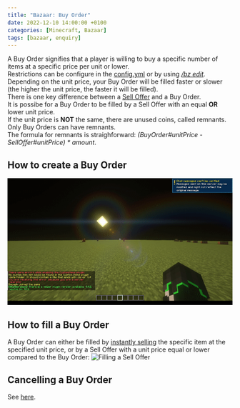 ```yaml
---
title: "Bazaar: Buy Order"
date: 2022-12-10 14:00:00 +0100
categories: [Minecraft, Bazaar]
tags: [bazaar, enquiry]
---
```


A Buy Order signifies that a player is willing to buy a specific number of items at a specific price per unit or lower. \
Restrictions can be configure in the [config.yml]({{site.baseurl}}/posts/bazaar-config) or by using [*/bz edit*]({{site.baseurl}}/posts/bazaar-cmd-edit). \
Depending on the unit price, your Buy Order will be filled faster or slower (the higher the unit price, the faster it will be filled). \
There is one key difference between a [Sell Offer]({{site.baseurl}}/posts/bazaar-sell-offer) and a Buy Order. \
It is possibe for a Buy Order to be filled by a Sell Offer with an equal **OR** lower unit price. \
If the unit price is **NOT** the same, there are unused coins, called remnants. \
Only Buy Orders can have remnants. \
The formula for remnants is straighforward: *(BuyOrder#unitPrice - SellOffer#unitPrice) * amount*. 

## How to create a Buy Order
![Creating a Buy Order](/assets/bazaar/bz_create_buy.gif "Creating a Buy Order")

## How to fill a Buy Order
A Buy Order can either be filled by [instantly selling]({{site.baseurl}}/posts/bazaar-sell-instantly) the specific item at the specified unit price, or by a Sell Offer with a unit price equal or lower compared to the Buy Order:
![Filling a Sell Offer](/assets/bazaar/bz_fill_enquiry.gif "Filling a Sell Offer")

## Cancelling a Buy Order
See [here]({{site.baseurl}}/posts/bazaar-cancel-enquiry).